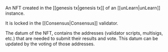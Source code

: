 An NFT created in the [[genesis tx|genesis tx]] of an [[unLearn|unLearn]] instance.

It is locked in the [[Consensus|Consensus]] validator.

The datum of the NFT, contains the addresses (validator scripts, multisigs, etc.) that are needed to submit their results and vote. This datum can be updated by the voting of those addresses.